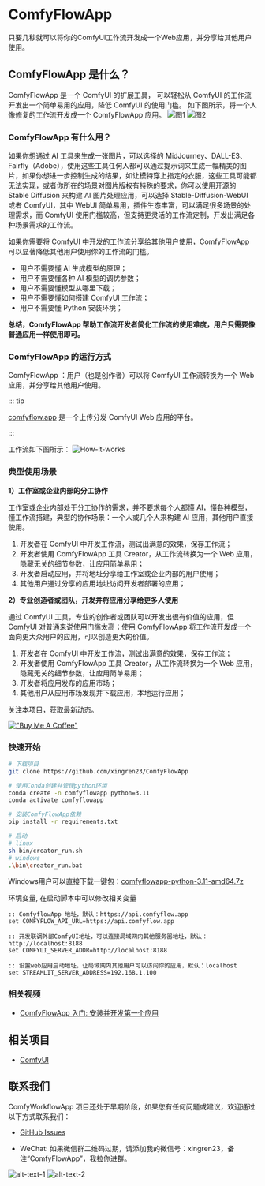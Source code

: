 # ComfyFlowApp

只要几秒就可以将你的ComfyUI工作流开发成一个Web应用，并分享给其他用户使用。

## ComfyFlowApp 是什么？

ComfyFlowApp 是一个 ComfyUI 的扩展工具， 可以轻松从 ComfyUI 的工作流开发出一个简单易用的应用，降低 ComfyUI 的使用门槛。
如下图所示，将一个人像修复的工作流开发成一个 ComfyFlowApp 应用。
![图1](docs/images/demo-workflow.png)
![图2](docs/images/demo-webapp.png)

### ComfyFlowApp 有什么用？

如果你想通过 AI 工具来生成一张图片，可以选择的 MidJourney、DALL-E3、Fairfly（Adobe），使用这些工具任何人都可以通过提示词来生成一幅精美的图片，如果你想进一步控制生成的结果，如让模特穿上指定的衣服，这些工具可能都无法实现，或者你所在的场景对图片版权有特殊的要求，你可以使用开源的 Stable Diffusion 来构建 AI 图片处理应用，可以选择 Stable-Diffusion-WebUI 或者 ComfyUI，其中 WebUI 简单易用，插件生态丰富，可以满足很多场景的处理需求，而 ComfyUI 使用门槛较高，但支持更灵活的工作流定制，开发出满足各种场景需求的工作流。

如果你需要将 ComfyUI 中开发的工作流分享给其他用户使用，ComfyFlowApp 可以显著降低其他用户使用你的工作流的门槛。

- 用户不需要懂 AI 生成模型的原理；
- 用户不需要懂各种 AI 模型的调优参数；
- 用户不需要懂模型从哪里下载；
- 用户不需要懂如何搭建 ComfyUI 工作流；
- 用户不需要懂 Python 安装环境；

**总结，ComfyFlowApp 帮助工作流开发者简化工作流的使用难度，用户只需要像普通应用一样使用即可。**


### ComfyFlowApp 的运行方式

ComfyFlowApp ：用户（也是创作者）可以将 ComfyUI 工作流转换为一个 Web 应用，并分享给其他用户使用。

::: tip

[comfyflow.app](https://comfyflow.app/) 是一个上传分发 ComfyUI Web 应用的平台。

:::

工作流如下图所示：
![How-it-works](./docs/images/how-it-works.png)

### 典型使用场景

**1）工作室或企业内部的分工协作**

工作室或企业内部处于分工协作的需求，并不要求每个人都懂 AI，懂各种模型，懂工作流搭建，典型的协作场景：一个人或几个人来构建 AI 应用，其他用户直接使用。

1. 开发者在 ComfyUI 中开发工作流，测试出满意的效果，保存工作流；
2. 开发者使用 ComfyFlowApp 工具 Creator，从工作流转换为一个 Web 应用，隐藏无关的细节参数，让应用简单易用；
3. 开发者启动应用，并将地址分享给工作室或企业内部的用户使用；
4. 其他用户通过分享的应用地址访问开发者部署的应用；

**2）专业创造者或团队，开发并将应用分享给更多人使用**

通过 ComfyUI 工具，专业的创作者或团队可以开发出很有价值的应用，但 ComfyUI 对普通来说使用门槛太高；使用 ComfyFlowApp 将工作流开发成一个面向更大众用户的应用，可以创造更大的价值。

1. 开发者在 ComfyUI 中开发工作流，测试出满意的效果，保存工作流；
2. 开发者使用 ComfyFlowApp 工具 Creator，从工作流转换为一个 Web 应用，隐藏无关的细节参数，让应用简单易用；
3. 开发者将应用发布的应用市场；
4. 其他用户从应用市场发现并下载应用，本地运行应用；

关注本项目，获取最新动态。

[!["Buy Me A Coffee"](https://www.buymeacoffee.com/assets/img/custom_images/orange_img.png)](https://www.buymeacoffee.com/comfyflow)

### 快速开始

```bash
# 下载项目
git clone https://github.com/xingren23/ComfyFlowApp

# 使用Conda创建并管理python环境
conda create -n comfyflowapp python=3.11
conda activate comfyflowapp

# 安装ComfyFlowApp依赖
pip install -r requirements.txt

# 启动
# linux
sh bin/creator_run.sh
# windows
.\bin\creator_run.bat

```
Windows用户可以直接下载一键包：[comfyflowapp-python-3.11-amd64.7z](https://github.com/xingren23/ComfyFlowApp/releases/tag/v1.2.0)


环境变量, 在启动脚本中可以修改相关变量

```
:: ComfyflowApp 地址，默认：https://api.comfyflow.app
set COMFYFLOW_API_URL=https://api.comfyflow.app

:: 开发联调外部ComfyUI地址，可以连接局域网内其他服务器地址，默认：http://localhost:8188
set COMFYUI_SERVER_ADDR=http://localhost:8188

:: 设置web应用启动地址，让局域网内其他用户可以访问你的应用，默认：localhost
set STREAMLIT_SERVER_ADDRESS=192.168.1.100
```

### 相关视频

- [ComfyFlowApp 入门: 安装并开发第一个应用](https://www.youtube.com/watch?v=glRO1q4IAI0&t=6s&ab_channel=ZhiguoWang)

## 相关项目

- [ComfyUI](https://github.com/comfyanonymous/ComfyUI)

## 联系我们

ComfyWorkflowApp 项目还处于早期阶段，如果您有任何问题或建议，欢迎通过以下方式联系我们：

- [GitHub Issues](https://github.com/xingren23/ComfyWorkflowApp/issues)

- WeChat: 如果微信群二维码过期，请添加我的微信号：xingren23，备注“ComfyFlowApp”，我拉你进群。

![alt-text-1](docs/images/WechatGroup.jpg "title-1") ![alt-text-2](docs/images/wechat-xingren23.jpg "title-2")

